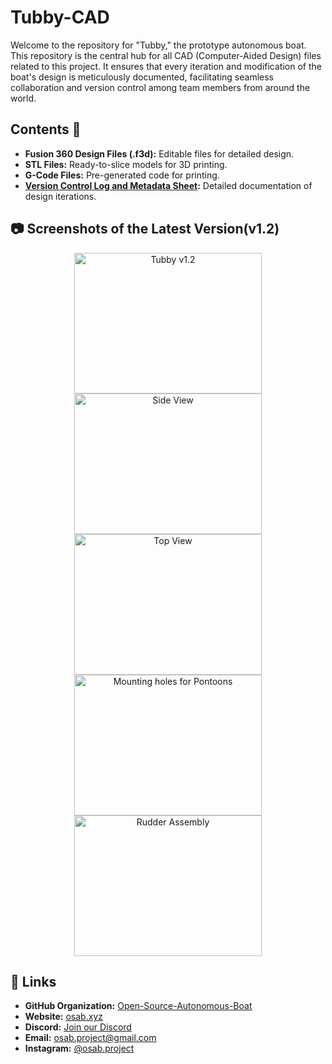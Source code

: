# Tubby-CAD

Welcome to the repository for "Tubby," the prototype autonomous boat. This repository is the central hub for all CAD (Computer-Aided Design) files related to this project. It ensures that every iteration and modification of the boat's design is meticulously documented, facilitating seamless collaboration and version control among team members from around the world.

## Contents :scroll:
- **Fusion 360 Design Files (.f3d):** Editable files for detailed design.
- **STL Files:** Ready-to-slice models for 3D printing.
- **G-Code Files:** Pre-generated code for printing.
- **[Version Control Log and Metadata Sheet](https://docs.google.com/spreadsheets/d/1e0gY-1W_2MSWGN5Q40rwG2S-sfdZsmenmMunjMrRVBs/edit?usp=sharing):** Detailed documentation of design iterations.

## :camera: Screenshots of the Latest Version(v1.2)
<div align="center">
  <img src="https://github.com/user-attachments/assets/4bf79540-1165-4b4a-9cbf-c6d1ee04f529" alt="Tubby v1.2" width="300" height="225"/>
  <img src="https://github.com/user-attachments/assets/33eff50b-9f6e-4c75-96db-365f3f54b4a8" alt="Side View" width="300" height="225"/>
  <img src="https://github.com/user-attachments/assets/e363ff36-85e4-474b-ae94-94870884c9dd" alt="Top View" width="300" height="225"/>
  <img src="https://github.com/user-attachments/assets/1e16f5f5-ee5e-4bdc-84e5-d8d2684df586" alt="Mounting holes for Pontoons" width="300" height="225"/>
  <img src="https://github.com/user-attachments/assets/768cc7a4-bde6-4c13-9598-36f2c37f6e4e" alt="Rudder Assembly" width="300" height="225"/>
</div>

## :link: Links
- **GitHub Organization:** [Open-Source-Autonomous-Boat](https://github.com/Open-Source-Autonomous-Boat/)
- **Website:** [osab.xyz](https://osab.xyz/)
- **Discord:** [Join our Discord](https://links.osab.xyz/discord)
- **Email:** [osab.project@gmail.com](mailto:osab.project@gmail.com)
- **Instagram:** [@osab.project](https://links.osab.xyz/instagram)
